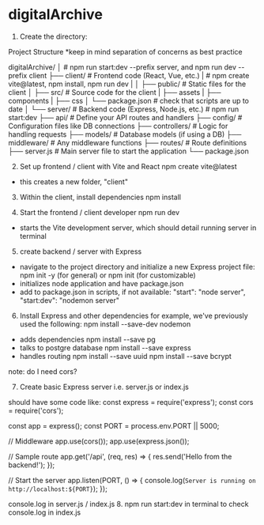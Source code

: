 # digitalArchive

1. Create the directory:

Project Structure
*keep in mind separation of concerns as best practice

digitalArchive/
│                   # npm run start:dev --prefix server, and npm run dev --prefix client
├── client/         # Frontend code (React, Vue, etc.)
|                    # npm create vite@latest, npm install, npm run dev
|
│   ├── public/     # Static files for the client
│   ├── src/        # Source code for the client
|       ├── assets
|       ├── components
|       ├── css
│   └── package.json # check that scripts are up to date
│
└── server/         # Backend code (Express, Node.js, etc.)
                    # npm run start:dev
    ├── api/        # Define your API routes and handlers
    ├── config/     # Configuration files like DB connections
    ├── controllers/ # Logic for handling requests
    ├── models/     # Database models (if using a DB)
    ├── middleware/  # Any middleware functions
    ├── routes/      # Route definitions
    ├── server.js    # Main server file to start the application
    └── package.json

2. Set up frontend / client with Vite and React
npm create vite@latest 
* this creates a new folder, "client"

3. Within the client, install dependencies
npm install

4. Start the frontend / client developer
npm run dev 
* starts the Vite development server, which should detail running server in terminal

5. create backend / server with Express
* navigate to the project directory and initialize a new Express project file:
npm init -y (for general) or npm init (for customizable)
* initializes node application and have package.json
* add to package.json in scripts, if not available:
    "start": "node server",
    "start:dev": "nodemon server"

6. Install Express and other dependencies
for example, we've previously used the following:
npm install --save-dev nodemon
* adds dependencies
npm install --save pg
* talks to postgre database
npm install --save express
* handles routing
npm install --save uuid
npm install --save bcrypt

note: do I need cors?

7. Create basic Express server
i.e. server.js or index.js

should have some code like:
const express = require('express');
const cors = require('cors');

const app = express();
const PORT = process.env.PORT || 5000;

// Middleware
app.use(cors());
app.use(express.json());

// Sample route
app.get('/api', (req, res) => {
    res.send('Hello from the backend!');
});

// Start the server
app.listen(PORT, () => {
    console.log(`Server is running on http://localhost:${PORT}`);
});

console.log in server.js / index.js
8. npm run start:dev in terminal to check console.log in index.js



